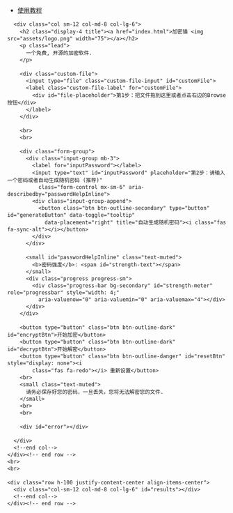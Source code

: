<!doctype html>
<html lang="zh-CN">

<head>
  <!-- Required meta tags -->
  <meta charset="utf-8">
  <meta name="viewport" content="width=device-width, initial-scale=1, shrink-to-fit=no">

  <link rel="stylesheet" href="assets/css/style.css">

  <title>加密猫</title>

</head>

<body>

  <ul class="nav justify-content-end">
     <li class="nav-item">
            <a class="nav-link disabled" href="about.html">使用教程</a>
     </li>
    
  </ul>

  <div class="container h-100">
    <div class="row h-100 justify-content-center align-items-center">

      <div class="col sm-12 col-md-8 col-lg-6">
        <h2 class="display-4 title"><a href="index.html">加密猫 <img src="assets/logo.png" width="75"></a></h2>
        <p class="lead">
          一个免费, 开源的加密软件.
        </p>

        <div class="custom-file">
          <input type="file" class="custom-file-input" id="customFile">
          <label class="custom-file-label" for="customFile">
            <div id="file-placeholder">第1步：把文件拖到这里或者点击右边的Browse按钮</div>
          </label>
        </div>

        <br>
        <br>

        <div class="form-group">
          <div class="input-group mb-3">
            <label for="inputPassword"></label>
            <input type="text" id="inputPassword" placeholder="第2步：请输入一个密码或者自动生成随机密码 (推荐)"
              class="form-control mx-sm-6" aria-describedby="passwordHelpInline">
            <div class="input-group-append">
              <button class="btn btn-outline-secondary" type="button" id="generateButton" data-toggle="tooltip"
                data-placement="right" title="自动生成随机密码"><i class="fas fa-sync-alt"></i></button>
            </div>
          </div>

          <small id="passwordHelpInline" class="text-muted">
            <b>密码强度</b>: <span id="strength-text"></span>
          </small>
          <div class="progress progress-sm">
            <div class="progress-bar bg-secondary" id="strength-meter" role="progressbar" style="width: 4;"
              aria-valuenow="0" aria-valuemin="0" aria-valuemax="4"></div>
          </div>
        </div>

        <button type="button" class="btn btn-outline-dark" id="encryptBtn">开始加密</button>
        <button type="button" class="btn btn-outline-dark" id="decryptBtn">开始解密</button>
        <button type="button" class="btn btn-outline-danger" id="resetBtn" style="display: none"><i
            class="fas fa-redo"></i> 重新设置</button>
        <br>
        <small class="text-muted">
          请务必保存好您的密码，一旦丢失，您将无法解密您的文件.
        </small>
        <br>
        <br>

        <div id="error"></div>

      </div>
      <!--end col-->
    </div><!-- end row -->
    <br>
    <br>

    <div class="row h-100 justify-content-center align-items-center">
      <div class="col-sm-12 col-md-8 col-lg-6" id="results"></div>
      <!--end col-->
    </div><!-- end row -->

  </div><!-- end container -->
  <br>
  <div class="loader">
    <div class="sk-folding-cube">
      <div class="sk-cube1 sk-cube"></div>
      <div class="sk-cube2 sk-cube"></div>
      <div class="sk-cube4 sk-cube"></div>
      <div class="sk-cube3 sk-cube"></div>
    </div>
  </div>
  <!-- bundled app file js -->
  <script src="assets/js/bundle.js"></script>
  <!-- You can also require other files to run in this process -->
  <script src="./renderer.js"></script>
</body>

</html>